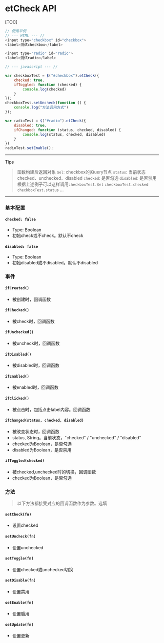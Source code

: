 # etCheck API #

[TOC]

```javascript
// 使用举例
// --- HTML --- //
<input type="checkbox" id="checkbox">
<label>测试checkbox</label>

<input type="radio" id="radio">
<label>测试radio</label>

// --- javascript --- //

var checkboxTest = $("#checkbox").etCheck({
	checked: true,
	ifToggled: function (checked) {
		console.log(checked)
	}
});
checkboxTest.setUncheck(function () {
	console.log("方法调用方式")
});

var radioTest = $("#radio").etCheck({
	disabled: true,
	ifChanged: function (status, checked, disabled) {
		console.log(status, checked, disabled)
	}
})
radioTest.setEnable();
```

---

Tips

> 函数构建后返回对象
> `$el`: checkbox的jQuery节点
> `status`: 当前状态checked、unchecked、disabled
> `checked`: 是否勾选
> `disabled`: 是否禁用
> 根据上述例子可以这样调用`checkboxTest.$el` `checkboxTest.checked` `checkboxTest.status` ...

---

### 基本配置 ###

#### `checked: false` ####

- Type: Boolean
- 初始check或不check。默认不check

#### `disabled: false` ####

- Type: Boolean
- 初始disabled或不disabled。默认不disabled

### 事件 ###

#### `ifCreated()` ####

- 被创建时，回调函数

#### `ifChecked()` ####

- 被check时，回调函数

#### `ifUnchecked()` ####

- 被uncheck时，回调函数

#### `ifDisabled()` ####

- 被disabled时，回调函数

#### `ifEnabled()` ####

- 被enabled时，回调函数

#### `ifClicked()` ####

- 被点击时，包括点击label内容。回调函数

#### `ifChanged(status, checked, disabled)` ####

- 被改变状态时，回调函数
- status, String。当前状态，"checked" / "unchecked" / "disabled"
- checked为Boolean，是否勾选
- disabled为Boolean，是否禁用

#### `ifToggled(checked)` ####

- 被checked,unchecked时的切换，回调函数
- checked为Boolean，是否勾选

### 方法 ###

> 以下方法都接受对应的回调函数作为参数。选填

#### `setCheck(fn)` ####

- 设置checked

#### `setUncheck(fn)` ####

- 设置unchecked

#### `setToggle(fn)` ####

- 设置checked或unchecked切换

#### `setDisable(fn)` ####

- 设置禁用

#### `setEnable(fn)` ####

- 设置启用

#### `setUpdate(fn)` ####

- 设置更新

